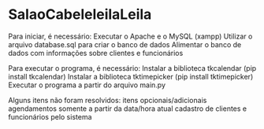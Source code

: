 # SalaoCabeleleilaLeila
Para iniciar, é necessário:
    Executar o Apache e o MySQL (xampp)
    Utilizar o arquivo database.sql para criar o banco de dados
    Alimentar o banco de dados com informações sobre clientes e funcionários

Para executar o programa, é necessário:
    Instalar a biblioteca tkcalendar (pip install tkcalendar)
    Instalar a biblioteca tktimepicker (pip install tktimepicker)
    Executar o programa a partir do arquivo main.py

Alguns itens não foram resolvidos:
    itens opcionais/adicionais
    agendamentos somente a partir da data/hora atual
    cadastro de clientes e funcionários pelo sistema